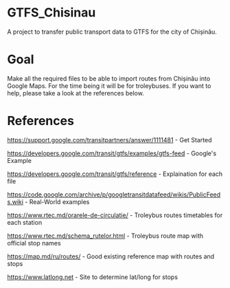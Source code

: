 # GTFS_Chisinau
A project to transfer public transport data to GTFS for the city of Chișinău. 
# Goal
Make all the required files to be able to import routes from Chișinău into Google Maps. For the time being it will be for troleybuses.
If you want to help, please take a look at the references below.
# References
https://support.google.com/transitpartners/answer/1111481 - Get Started

https://developers.google.com/transit/gtfs/examples/gtfs-feed - Google's Example

https://developers.google.com/transit/gtfs/reference - Explaination for each file

https://code.google.com/archive/p/googletransitdatafeed/wikis/PublicFeeds.wiki - Real-World examples

https://www.rtec.md/orarele-de-circulatie/ - Troleybus routes timetables for each station

https://www.rtec.md/schema_rutelor.html - Troleybus route map with official stop names

https://map.md/ru/routes/ - Good existing reference map with routes and stops

https://www.latlong.net - Site to determine lat/long for stops
